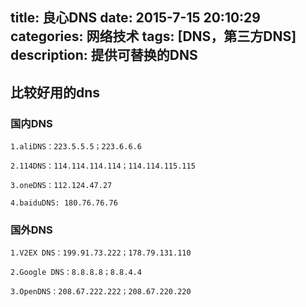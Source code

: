 title: 良心DNS 
date: 2015-7-15 20:10:29
categories: 网络技术 
tags: [DNS，第三方DNS] 
description: 提供可替换的DNS
---
## 比较好用的dns
### 国内DNS
<!--more-->
```
1.aliDNS：223.5.5.5；223.6.6.6

2.114DNS：114.114.114.114；114.114.115.115

3.oneDNS：112.124.47.27

4.baiduDNS: 180.76.76.76
```
### 国外DNS
```
1.V2EX DNS：199.91.73.222；178.79.131.110

2.Google DNS：8.8.8.8；8.8.4.4

3.OpenDNS：208.67.222.222；208.67.220.220
```